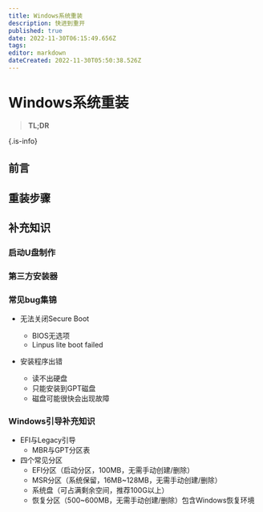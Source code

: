 ```yaml
---
title: Windows系统重装
description: 快进到重开
published: true
date: 2022-11-30T06:15:49.656Z
tags: 
editor: markdown
dateCreated: 2022-11-30T05:50:38.526Z
---
```


# Windows系统重装

> **TL;DR**

{.is-info}

## 前言

## 重装步骤


## 补充知识

### 启动U盘制作

### 第三方安装器

### 常见bug集锦

- 无法关闭Secure Boot
	- BIOS无选项
	- Linpus lite boot failed

- 安装程序出错
	- 读不出硬盘
  - 只能安装到GPT磁盘
  - 磁盘可能很快会出现故障

### Windows引导补充知识

- EFI与Legacy引导
	- MBR与GPT分区表
- 四个常见分区
  - EFI分区（启动分区，100MB，无需手动创建/删除）
  - MSR分区（系统保留，16MB~128MB，无需手动创建/删除）
  - 系统盘（可占满剩余空间，推荐100G以上）
  - 恢复分区（500~600MB，无需手动创建/删除）包含Windows恢复环境
